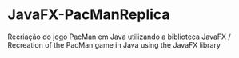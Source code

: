 # JavaFX-PacManReplica
Recriação do jogo PacMan em Java utilizando a biblioteca JavaFX / Recreation of the PacMan game in Java using the JavaFX library 

